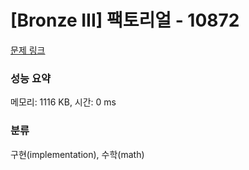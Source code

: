# [Bronze III] 팩토리얼 - 10872 

[문제 링크](https://www.acmicpc.net/problem/10872) 

### 성능 요약

메모리: 1116 KB, 시간: 0 ms

### 분류

구현(implementation), 수학(math)

